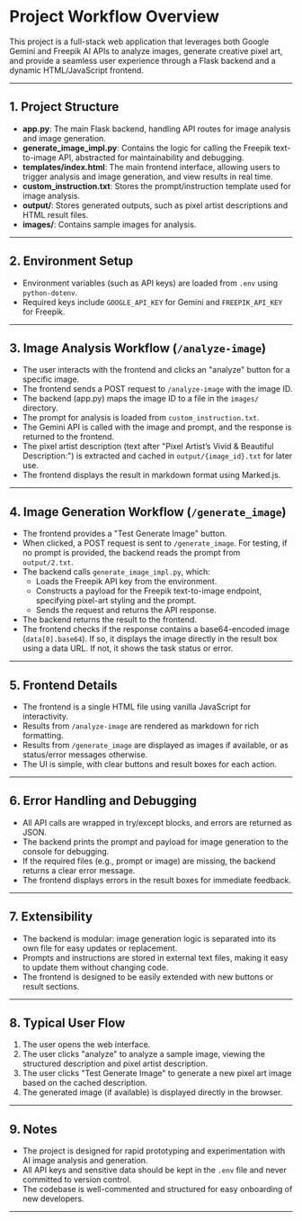 # Project Workflow Overview

This project is a full-stack web application that leverages both Google Gemini and Freepik AI APIs to analyze images, generate creative pixel art, and provide a seamless user experience through a Flask backend and a dynamic HTML/JavaScript frontend.

---

## 1. Project Structure

- **app.py**: The main Flask backend, handling API routes for image analysis and image generation.
- **generate_image_impl.py**: Contains the logic for calling the Freepik text-to-image API, abstracted for maintainability and debugging.
- **templates/index.html**: The main frontend interface, allowing users to trigger analysis and image generation, and view results in real time.
- **custom_instruction.txt**: Stores the prompt/instruction template used for image analysis.
- **output/**: Stores generated outputs, such as pixel artist descriptions and HTML result files.
- **images/**: Contains sample images for analysis.

---

## 2. Environment Setup

- Environment variables (such as API keys) are loaded from `.env` using `python-dotenv`.
- Required keys include `GOOGLE_API_KEY` for Gemini and `FREEPIK_API_KEY` for Freepik.

---

## 3. Image Analysis Workflow (`/analyze-image`)

- The user interacts with the frontend and clicks an "analyze" button for a specific image.
- The frontend sends a POST request to `/analyze-image` with the image ID.
- The backend (app.py) maps the image ID to a file in the `images/` directory.
- The prompt for analysis is loaded from `custom_instruction.txt`.
- The Gemini API is called with the image and prompt, and the response is returned to the frontend.
- The pixel artist description (text after "Pixel Artist’s Vivid & Beautiful Description:") is extracted and cached in `output/{image_id}.txt` for later use.
- The frontend displays the result in markdown format using Marked.js.

---

## 4. Image Generation Workflow (`/generate_image`)

- The frontend provides a "Test Generate Image" button.
- When clicked, a POST request is sent to `/generate_image`. For testing, if no prompt is provided, the backend reads the prompt from `output/2.txt`.
- The backend calls `generate_image_impl.py`, which:
  - Loads the Freepik API key from the environment.
  - Constructs a payload for the Freepik text-to-image endpoint, specifying pixel-art styling and the prompt.
  - Sends the request and returns the API response.
- The backend returns the result to the frontend.
- The frontend checks if the response contains a base64-encoded image (`data[0].base64`). If so, it displays the image directly in the result box using a data URL. If not, it shows the task status or error.

---

## 5. Frontend Details

- The frontend is a single HTML file using vanilla JavaScript for interactivity.
- Results from `/analyze-image` are rendered as markdown for rich formatting.
- Results from `/generate_image` are displayed as images if available, or as status/error messages otherwise.
- The UI is simple, with clear buttons and result boxes for each action.

---

## 6. Error Handling and Debugging

- All API calls are wrapped in try/except blocks, and errors are returned as JSON.
- The backend prints the prompt and payload for image generation to the console for debugging.
- If the required files (e.g., prompt or image) are missing, the backend returns a clear error message.
- The frontend displays errors in the result boxes for immediate feedback.

---

## 7. Extensibility

- The backend is modular: image generation logic is separated into its own file for easy updates or replacement.
- Prompts and instructions are stored in external text files, making it easy to update them without changing code.
- The frontend is designed to be easily extended with new buttons or result sections.

---

## 8. Typical User Flow

1. The user opens the web interface.
2. The user clicks "analyze" to analyze a sample image, viewing the structured description and pixel artist description.
3. The user clicks "Test Generate Image" to generate a new pixel art image based on the cached description.
4. The generated image (if available) is displayed directly in the browser.

---

## 9. Notes

- The project is designed for rapid prototyping and experimentation with AI image analysis and generation.
- All API keys and sensitive data should be kept in the `.env` file and never committed to version control.
- The codebase is well-commented and structured for easy onboarding of new developers.

---
